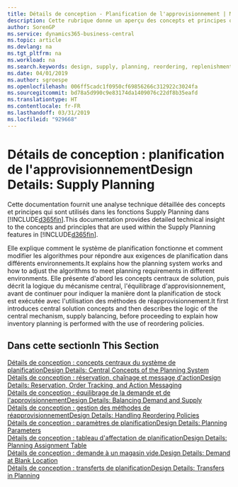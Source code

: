 ```yaml
---
title: Détails de conception - Planification de l'approvisionnement | Microsoft Docs
description: Cette rubrique donne un aperçu des concepts et principes qui sont utilisés avec les fonctionnalités de planification de l'approvisionnement dans Business Central.
author: SorenGP
ms.service: dynamics365-business-central
ms.topic: article
ms.devlang: na
ms.tgt_pltfrm: na
ms.workload: na
ms.search.keywords: design, supply, planning, reordering, replenishment
ms.date: 04/01/2019
ms.author: sgroespe
ms.openlocfilehash: 006ff5cadc1f0950cf69856266c312922c3024fa
ms.sourcegitcommit: bd78a5d990c9e83174da1409076c22df8b35eafd
ms.translationtype: HT
ms.contentlocale: fr-FR
ms.lasthandoff: 03/31/2019
ms.locfileid: "929668"
---
```

# <a name="design-details-supply-planning"></a><span data-ttu-id="720b7-103">Détails de conception : planification de l'approvisionnement</span><span class="sxs-lookup"><span data-stu-id="720b7-103">Design Details: Supply Planning</span></span>
<span data-ttu-id="720b7-104">Cette documentation fournit une analyse technique détaillée des concepts et principes qui sont utilisés dans les fonctions Supply Planning dans [!INCLUDE[d365fin](includes/d365fin_md.md)].</span><span class="sxs-lookup"><span data-stu-id="720b7-104">This documentation provides detailed technical insight to the concepts and principles that are used within the Supply Planning features in [!INCLUDE[d365fin](includes/d365fin_md.md)].</span></span>  

<span data-ttu-id="720b7-105">Elle explique comment le système de planification fonctionne et comment modifier les algorithmes pour répondre aux exigences de planification dans différents environnements.</span><span class="sxs-lookup"><span data-stu-id="720b7-105">It explains how the planning system works and how to adjust the algorithms to meet planning requirements in different environments.</span></span> <span data-ttu-id="720b7-106">Elle présente d'abord les concepts centraux de solution, puis décrit la logique du mécanisme central, l'équilibrage d'approvisionnement, avant de continuer pour indiquer la manière dont la planification de stock est exécutée avec l'utilisation des méthodes de réapprovisionnement.</span><span class="sxs-lookup"><span data-stu-id="720b7-106">It first introduces central solution concepts and then describes the logic of the central mechanism, supply balancing, before proceeding to explain how inventory planning is performed with the use of reordering policies.</span></span>  

## <a name="in-this-section"></a><span data-ttu-id="720b7-107">Dans cette section</span><span class="sxs-lookup"><span data-stu-id="720b7-107">In This Section</span></span>  
[<span data-ttu-id="720b7-108">Détails de conception : concepts centraux du système de planification</span><span class="sxs-lookup"><span data-stu-id="720b7-108">Design Details: Central Concepts of the Planning System</span></span>](design-details-central-concepts-of-the-planning-system.md)  
[<span data-ttu-id="720b7-109">Détails de conception : réservation, chaînage et message d'action</span><span class="sxs-lookup"><span data-stu-id="720b7-109">Design Details: Reservation, Order Tracking, and Action Messaging</span></span>](design-details-reservation-order-tracking-and-action-messaging.md)  
[<span data-ttu-id="720b7-110">Détails de conception : équilibrage de la demande et de l'approvisionnement</span><span class="sxs-lookup"><span data-stu-id="720b7-110">Design Details: Balancing Demand and Supply</span></span>](design-details-balancing-demand-and-supply.md)  
[<span data-ttu-id="720b7-111">Détails de conception : gestion des méthodes de réapprovisionnement</span><span class="sxs-lookup"><span data-stu-id="720b7-111">Design Details: Handling Reordering Policies</span></span>](design-details-handling-reordering-policies.md)  
[<span data-ttu-id="720b7-112">Détails de conception : paramètres de planification</span><span class="sxs-lookup"><span data-stu-id="720b7-112">Design Details: Planning Parameters</span></span>](design-details-planning-parameters.md)  
[<span data-ttu-id="720b7-113">Détails de conception : tableau d'affectation de planification</span><span class="sxs-lookup"><span data-stu-id="720b7-113">Design Details: Planning Assignment Table</span></span>](design-details-planning-assignment-table.md)  
[<span data-ttu-id="720b7-114">Détails de conception : demande à un magasin vide.</span><span class="sxs-lookup"><span data-stu-id="720b7-114">Design Details: Demand at Blank Location</span></span>](design-details-demand-at-blank-location.md)  
[<span data-ttu-id="720b7-115">Détails de conception : transferts de planification</span><span class="sxs-lookup"><span data-stu-id="720b7-115">Design Details: Transfers in Planning</span></span>](design-details-transfers-in-planning.md)
